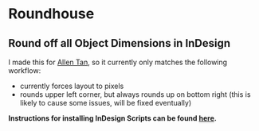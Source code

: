 # Roundhouse
## Round off all Object Dimensions in InDesign

I made this for [Allen Tan](http://tanmade.com), so it currently only matches the following workflow:
* currently forces layout to pixels
* rounds upper left corner, but always rounds up on bottom right (this is likely to cause some issues, will be fixed eventually)

**Instructions for installing InDesign Scripts can be found [here](http://indesignsecrets.com/how-to-install-a-script-in-indesign-that-you-found-in-a-forum-or-blog-post.php).**